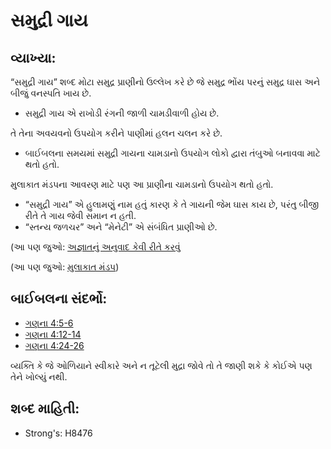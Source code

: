# સમુદ્રી ગાય 

## વ્યાખ્યા: 

“સમુદ્રી ગાય” શબ્દ મોટા સમુદ્ર પ્રાણીનો ઉલ્લેખ કરે છે જે સમુદ્ર ભોંય પરનું સમુદ્ર ઘાસ અને બીજું વનસ્પતિ ખાય છે.

* સમુદ્રી ગાય એ રાખોડી રંગની જાળી ચામડીવાળી હોય છે.

તે તેના અવયવનો ઉપયોગ કરીને પાણીમાં હલન ચલન કરે છે.

* બાઈબલના સમયમાં સમુદ્રી ગાયના ચામડાનો ઉપયોગ લોકો દ્વારા તંબુઓ બનાવવા માટે થતો હતો.

મુલાકાત મંડપના આવરણ માટે પણ આ પ્રાણીના ચામડાનો ઉપયોગ થતો હતો.

* “સમુદ્રી ગાય” એ હુલામણું નામ હતું કારણ કે તે ગાયની જેમ ઘાસ કાય છે, પરંતુ બીજી રીતે તે ગાય જેવી સમાન ન હતી.
* “સ્તન્ય જળચર” અને “મેનેટી” એ સંબંધિત પ્રાણીઓ છે.

(આ પણ જુઓ: [અજ્ઞાતનું અનુવાદ કેવી રીતે કરવું](rc://gu/ta/man/translate/translate-unknown)

(આ પણ જુઓ: [મુલાકાત મંડપ](../kt/tabernacle.md))

## બાઈબલના સંદર્ભો: 

* [ગણના 4:5-6](rc://gu/tn/help/num/04/05)
* [ગણના 4:12-14](rc://gu/tn/help/num/04/12)
* [ગણના 4:24-26](rc://gu/tn/help/num/04/24)

વ્યક્તિ કે જે ઓળિયાને સ્વીકારે અને ન તૂટેલી મુદ્રા જોવે તો તે જાણી શકે કે કોઈએ પણ તેને ખોલ્યું નથી.

## શબ્દ માહિતી: 

* Strong's: H8476

